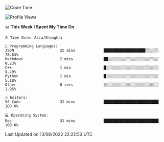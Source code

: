 <!--START_SECTION:waka-->
![Code Time](http://img.shields.io/badge/Code%20Time-0%20secs-blue)

![Profile Views](http://img.shields.io/badge/Profile%20Views-0-blue)

📊 **This Week I Spent My Time On** 

```text
⌚︎ Time Zone: Asia/Shanghai

💬 Programming Languages: 
JSON                     25 mins             ███████████████████░░░░░░   78.63% 
Markdown                 2 mins              ██░░░░░░░░░░░░░░░░░░░░░░░   8.23% 
C++                      1 min               █░░░░░░░░░░░░░░░░░░░░░░░░   5.29% 
Python                   1 min               █░░░░░░░░░░░░░░░░░░░░░░░░   5.18% 
Other                    0 secs              ░░░░░░░░░░░░░░░░░░░░░░░░░   1.95%

🔥 Editors: 
VS Code                  32 mins             █████████████████████████   100.0%

💻 Operating System: 
Mac                      32 mins             █████████████████████████   100.0%

```


 Last Updated on 13/08/2022 22:22:53 UTC
<!--END_SECTION:waka-->